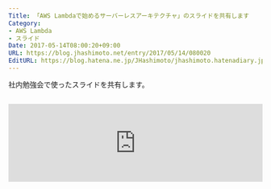 ```yaml
---
Title: 「AWS Lambdaで始めるサーバーレスアーキテクチャ」のスライドを共有します
Category:
- AWS Lambda
- スライド
Date: 2017-05-14T08:00:20+09:00
URL: https://blog.jhashimoto.net/entry/2017/05/14/080020
EditURL: https://blog.hatena.ne.jp/JHashimoto/jhashimoto.hatenadiary.jp/atom/entry/10328749687246109692
---
```


社内勉強会で使ったスライドを共有します。

<!-- more -->

<iframe class="hatenablogcard" style="width:100%;height:155px;margin:15px 0;max-width:680px;" title="AWS Lambdaで始めるサーバーレスアーキテクチャ // Speaker Deck" src="https://hatenablog-parts.com/embed?url=https://speakerdeck.com/jhashimoto/aws-lambdadeshi-merusabaresuakitekutiya" frameborder="0" scrolling="no"></iframe>
